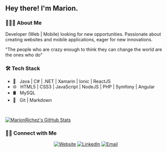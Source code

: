 <!--
**Noiram95/Noiram95** is a ✨ _special_ ✨ repository because its `README.md` (this file) appears on your GitHub profile.

Here are some ideas to get you started:

- 🔭 I’m currently working on ...
- 🌱 I’m currently learning ...
- 👯 I’m looking to collaborate on ...
- 🤔 I’m looking for help with ...
- 💬 Ask me about ...
- 📫 How to reach me: ...
- 😄 Pronouns: ...
- ⚡ Fun fact: ...
-->

<h2> Hey there! I'm Marion.</h2>

<h3> 👨🏻‍💻 About Me </h3>

<p>Developer (Web | Mobile) looking for new opportunities. Passionate about creating websites and mobile applications, eager for new innovations.</p>

<p>"The people who are crazy enough to think they can change the world are the ones who do"</p>

<h3>🛠 Tech Stack</h3>

- 📱 &nbsp; Java | C# | .NET | Xamarin | Ionic | ReactJS
- 🌐 &nbsp; HTML5 | CSS3 | JavaScript | NodeJS | PHP | Symfony | Angular
- 🛢 &nbsp; MySQL
- 🔧 &nbsp; Git | Markdown

<br/>

[![MarionRichez's GitHub Stats](https://github-readme-stats.vercel.app/api?username=MarionRichez&show_icons=true)](https://github.com/AVS1508)

<h3> 🤝🏻 Connect with Me </h3>

<p align="center">
<a href="https://marion-richez.be/"><img alt="Website" src="https://img.shields.io/badge/Website-www.marion--richez.be-blue?style=flat-square&logo=google-chrome"></a>
<a href="https://www.linkedin.com/in/marion-richez/"><img alt="LinkedIn" src="https://img.shields.io/badge/LinkedIn-Marion%20Richez-blue?style=flat-square&logo=linkedin"></a>
<a href="mailto:richez.m@marion-richez.be"><img alt="Email" src="https://img.shields.io/badge/Email-richez.m@marion--richez.be-blue?style=flat-square&logo=gmail"></a>
</p>

